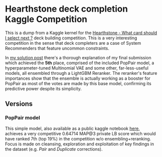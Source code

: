 # Hearthstone deck completion Kaggle Competition

This is a dump from a Kaggle kernel for the [Hearthstone - What card should I select next ?](https://www.kaggle.com/competitions/what-card-should-i-select-next/overview) deck building competition. This is a very interesting competition in the sense that deck completers are a case of System Recommenders that feature uncommon constraints. 

In [my solution post](https://www.kaggle.com/competitions/what-card-should-i-select-next/discussion/363487) there's a thorough explanation of my final submission which achieved the **5th** place, comprised of the included PopPair model, a hyperparameter-tuned Multinomial VAE and some other, far-less-useful models, all ensembled through a LightGBM Reranker. The reranker's feature importances show that the ensemble is actually working as a booster for PopPair as most of the votes are made by this base model, confirming its predictive power despite its simplicity.

## Versions

### PopPair model

This simple model, also available as a public kaggle notebook [here](https://www.kaggle.com/code/martinerrazquin/hs-cleansing-basic-model/notebook), achieves a very competitive $0.64714$ MAP@3 private LB score which would have ranked 7th (top 19%) in the competition w/o ensembling+reranking. Focus is made on cleansing, exploration and exploitation of key findings in the dataset (e.g. *Pair* and *Duplicate* corrections).

